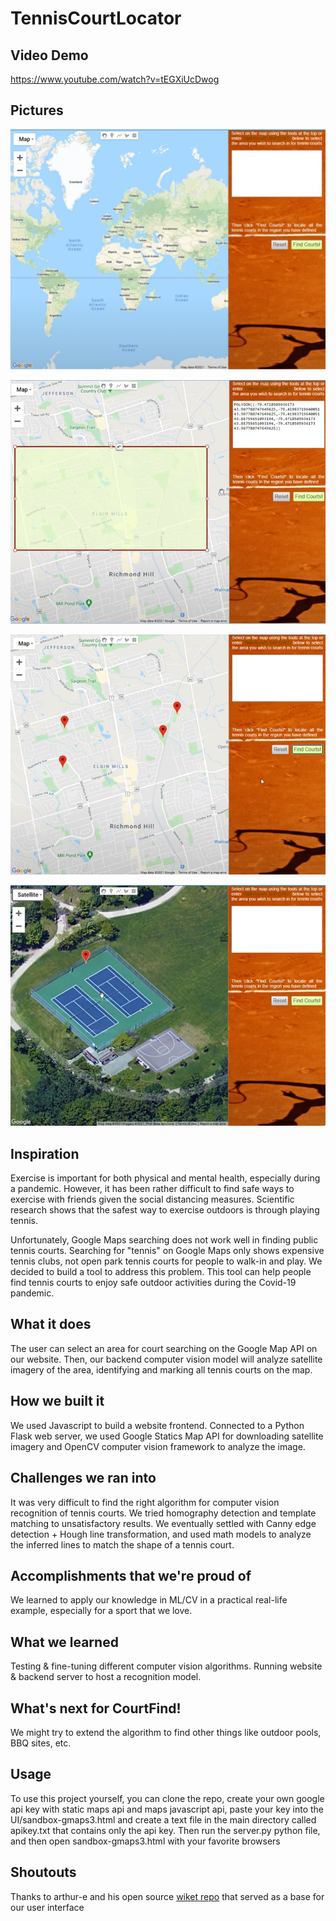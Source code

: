 # TennisCourtLocator

## Video Demo

https://www.youtube.com/watch?v=tEGXiUcDwog

## Pictures

![](/demo_images/DemoImage1.png)

![](/demo_images/DemoImage2.png)

![](/demo_images/DemoImage3.png)

![](/demo_images/DemoImage4.png)

## Inspiration
Exercise is important for both physical and mental health, especially during a pandemic. However, it has been rather difficult to find safe ways to exercise with friends given the social distancing measures. Scientific research shows that the safest way to exercise outdoors is through playing tennis.

Unfortunately, Google Maps searching does not work well in finding public tennis courts. Searching for "tennis" on Google Maps only shows expensive tennis clubs, not open park tennis courts for people to walk-in and play. We decided to build a tool to address this problem. This tool can help people find tennis courts to enjoy safe outdoor activities during the Covid-19 pandemic.

## What it does
The user can select an area for court searching on the Google Map API on our website. Then, our backend computer vision model will analyze satellite imagery of the area, identifying and marking all tennis courts on the map.

## How we built it
We used Javascript to build a website frontend. Connected to a Python Flask web server, we used Google Statics Map API for downloading satellite imagery and OpenCV computer vision framework to analyze the image.

## Challenges we ran into
It was very difficult to find the right algorithm for computer vision recognition of tennis courts. We tried homography detection and template matching to unsatisfactory results. We eventually settled with Canny edge detection + Hough line transformation, and used math models to analyze the inferred lines to match the shape of a tennis court.

## Accomplishments that we're proud of
We learned to apply our knowledge in ML/CV in a practical real-life example, especially for a sport that we love.

## What we learned
Testing & fine-tuning different computer vision algorithms. Running website & backend server to host a recognition model.

## What's next for CourtFind!
We might try to extend the algorithm to find other things like outdoor pools, BBQ sites, etc.

## Usage
To use this project yourself, you can clone the repo, create your own google api key with static maps api and maps javascript api, paste your key into the UI/sandbox-gmaps3.html and create a text file in the main directory called apikey.txt that contains only the api key. Then run the server.py python file, and then open sandbox-gmaps3.html with your favorite browsers

## Shoutouts

Thanks to arthur-e and his open source [wiket repo](https://github.com/arthur-e/Wicket) that served as a base for our user interface
